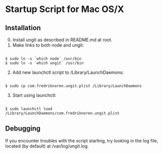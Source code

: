 Startup Script for Mac OS/X
=============================

Installation
-----------------------------
0. Install ungit as described in README.md at root.
1. Make links to both node and ungit:

<code>
$ sudo ln -s `which node` /usr/bin
$ sudo ln -s `which ungit` /usr/bin
</code>

2. Add new launchctl script to /Library/LaunchDaemons:

<code>
$ sudo cp com.fredriknoren.ungit.plist /Library/LaunchDaemons
</code>

3. Start using launchctl:
<code>
$ sudo launchctl load /Library/LaunchDaemons/com.fredriknoren.ungit.plist
</code>

Debugging
-----------------------------
If you encounter troubles with the script starting, try looking in the log
file, located (by default) at /var/log/ungit.log.
